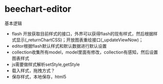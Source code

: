 beechart-editor
===============

基本逻辑

* flash 开放获取目前样式的接口，外界可以获得flash的现有样式，然后根据样式显示(_returnChartCSS)；开放图表重绘接口(_updateViewNow)；
* editor根据flash默认样式和默认数据进行默认设置
* collection收集所有model，model里面有修改，collection有感知，然后设置图表样式
* js需要做样式解析setStyle,getStyle
* 载入样式，拖拽方式？
* 保存样式，本地保存，html5